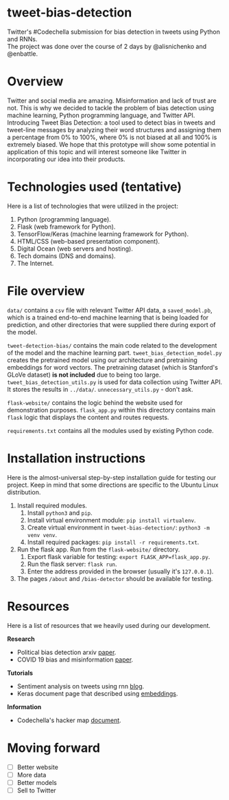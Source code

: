 # tweet-bias-detection
Twitter's #Codechella submission for bias detection in tweets using Python and RNNs.  
The project was done over the course of 2 days by @alisnichenko and @enbattle.

# Overview
Twitter and social media are amazing. Misinformation and lack of trust are not. This is why we decided to tackle the problem of bias detection using machine learning, Python programming language, and Twitter API. Introducing Tweet Bias Detection: a tool used to detect bias in tweets and tweet-line messages by analyzing their word structures and assigning them a percentage from 0% to 100%, where 0% is not biased at all and 100% is extremely biased. We hope that this prototype will show some potential in application of this topic and will interest someone like Twitter in incorporating our idea into their products.

# Technologies used (tentative)
Here is a list of technologies that were utilized in the project:

1. Python (programming language).
2. Flask (web framework for Python).
3. TensorFlow/Keras (machine learning framework for Python).
4. HTML/CSS (web-based presentation component).
5. Digital Ocean (web servers and hosting).
6. Tech domains (DNS and domains).
7. The Internet.

# File overview
`data/` contains a `csv` file with relevant Twitter API data, a `saved_model.pb`, which is a trained end-to-end machine learning that is being loaded for prediction, and other directories that were supplied there during export of the model.  

`tweet-detection-bias/` contains the main code related to the development of the model and the machine learning part. `tweet_bias_detection_model.py` creates the pretrained model using our architecture and pretraining embeddings for word vectors. The pretraining dataset (which is Stanford's GLoVe dataset) **is not included** due to being too large. `tweet_bias_detection_utils.py` is used for data collection using Twitter API. It stores the results in `../data/`. `unnecessary_utils.py` - don't ask.

`flask-website/` contains the logic behind the website used for demonstration purposes. `flask_app.py` within this directory contains main `flask` logic that displays the content and routes requests.

`requirements.txt` contains all the modules used by existing Python code.

# Installation instructions
Here is the almost-universal step-by-step installation guide for testing our project. Keep in mind that some directions are specific to the Ubuntu Linux distribution.  

1. Install required modules.
    1. Install `python3` and `pip`.
    2. Install virtual environment module: `pip install virtualenv`.
    3. Create virtual environment in `tweet-bias-detection/`: `python3 -m venv venv`.
    4. Install required packages: `pip install -r requirements.txt`.
2. Run the flask app. Run from the `flask-website/` directory.
    1. Export flask variable for testing: `export FLASK_APP=flask_app.py`.
    2. Run the flask server: `flask run`.
    3. Enter the address provided in the browser (usually it's `127.0.0.1`).
3. The pages `/about` and `/bias-detector` should be available for testing.

# Resources
Here is a list of resources that we heavily used during our development.

**Research**
- Political bias detection arxiv [paper](https://arxiv.org/pdf/2010.10652.pdf).
- COVID 19 bias and misinformation [paper](https://arxiv.org/pdf/2003.12309.pdf).

**Tutorials**
- Sentiment analysis on tweets using rnn [blog](https://medium.com/@gabriel.mayers/sentiment-analysis-from-tweets-using-recurrent-neural-networks-ebf6c202b9d5).
- Keras document page that described using [embeddings](https://keras.io/examples/nlp/pretrained_word_embeddings/).

**Information**
- Codechella's hacker map [document](https://www.notion.so/Codechella-Hacker-Map-1bc32d1fba4547ed98d81cc3ca31dfb3).

# Moving forward
- [ ] Better website
- [ ] More data
- [ ] Better models
- [ ] Sell to Twitter
